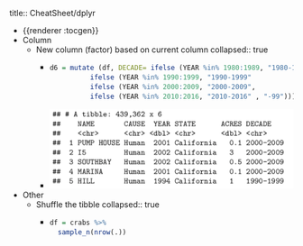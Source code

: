 title:: CheatSheet/dplyr

- {{renderer :tocgen}}
- Column
	- New column (factor) based on current column
	  collapsed:: true
		- ```r
		  d6 = mutate (df, DECADE= ifelse (YEAR %in% 1980:1989, "1980-1989",
		  			ifelse (YEAR %in% 1990:1999, "1990-1999"
		  			ifelse (YEAR %in% 2000:2009, "2000-2009",
		  			ifelse (YEAR %in% 2010:2016, "2010-2016" , "-99")))))
		  
		  
		  ```
		- ![Screen Shot 2022-02-25 at 9.20.38 PM.png](../assets/Screen_Shot_2022-02-25_at_9.20.38_PM_1645852841582_0.png)
- Other
	- Shuffle the tibble
	  collapsed:: true
		- ```r
		  df = crabs %>%
		  	sample_n(nrow(.))
		  ```